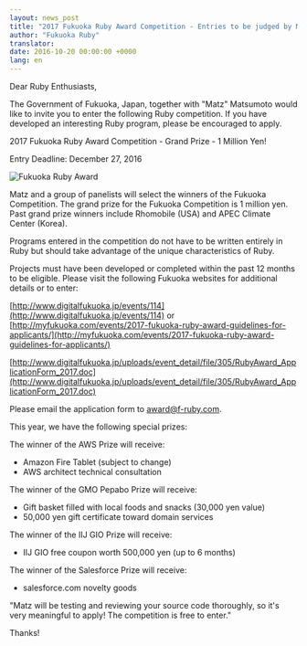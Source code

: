 ```yaml
---
layout: news_post
title: "2017 Fukuoka Ruby Award Competition - Entries to be judged by Matz"
author: "Fukuoka Ruby"
translator:
date: 2016-10-20 00:00:00 +0000
lang: en
---
```


Dear Ruby Enthusiasts,

The Government of Fukuoka, Japan, together with "Matz" Matsumoto would like to
invite you to enter the following Ruby competition. If you have developed an
interesting Ruby program, please be encouraged to apply.

2017 Fukuoka Ruby Award Competition - Grand Prize - 1 Million Yen!

Entry Deadline: December 27, 2016

![Fukuoka Ruby Award](https://www.digitalfukuoka.jp/javascripts/kcfinder/upload/images/fukuokarubyaward2017.png)

Matz and a group of panelists will select the winners of the Fukuoka Competition.
The grand prize for the Fukuoka Competition is 1 million yen.
Past grand prize winners include Rhomobile (USA) and APEC Climate Center (Korea).


Programs entered in the competition do not have to be written entirely in Ruby
but should take advantage of the unique characteristics of Ruby.

Projects must have been developed or completed within the past 12 months to be
eligible. Please visit the following Fukuoka websites for additional details or
to enter:

[http://www.digitalfukuoka.jp/events/114](http://www.digitalfukuoka.jp/events/114)
or
[http://myfukuoka.com/events/2017-fukuoka-ruby-award-guidelines-for-applicants/](http://myfukuoka.com/events/2017-fukuoka-ruby-award-guidelines-for-applicants/)

[http://www.digitalfukuoka.jp/uploads/event_detail/file/305/RubyAward_ApplicationForm_2017.doc](http://www.digitalfukuoka.jp/uploads/event_detail/file/305/RubyAward_ApplicationForm_2017.doc)

Please email the application form to award@f-ruby.com.

This year, we have the following special prizes:

The winner of the AWS Prize will receive:

* Amazon Fire Tablet (subject to change)
* AWS architect technical consultation

The winner of the GMO Pepabo Prize will receive:

* Gift basket filled with local foods and snacks (30,000 yen value)
* 50,000 yen gift certificate toward domain services

The winner of the IIJ GIO Prize will receive:

* IIJ GIO free coupon worth 500,000 yen (up to 6 months)

The winner of the Salesforce Prize will receive:

* salesforce.com novelty goods

"Matz will be testing and reviewing your source code thoroughly, so it's very
meaningful to apply! The competition is free to enter."

Thanks!
